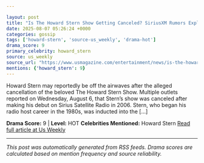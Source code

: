 ```yaml
---

layout: post
title: "Is The Howard Stern Show Getting Canceled? SiriusXM Rumors Explained"""
date: 2025-08-07 05:26:24 +0000
categories: gossip
tags: ['howard-stern', 'source-us_weekly', 'drama-hot']
drama_score: 9
primary_celebrity: howard_stern
source: us_weekly
source_url: "https://www.usmagazine.com/entertainment/news/is-the-howard-stern-show-getting-canceled-siriusxm-rumors-explained/"""
mentions: {'howard_stern': 9}
---
```


Howard Stern may reportedly be off the airwaves after the alleged cancellation of the beloved The Howard Stern Show. Multiple outlets reported on Wednesday, August 6, that Stern’s show was canceled after making his debut on Sirius Satellite Radio in 2006. Stern, who began his radio host career in the 1980s, was inducted into the […]

**Drama Score:** 9 | **Level:** HOT **Celebrities Mentioned:** Howard Stern [Read full article at Us Weekly](https://www.usmagazine.com/entertainment/news/is-the-howard-stern-show-getting-canceled-siriusxm-rumors-explained/)

---

*This post was automatically generated from RSS feeds. Drama scores are calculated based on mention frequency and source reliability.*